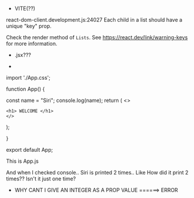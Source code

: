 * VITE(??)

react-dom-client.development.js:24027 Each child in a list should have a unique "key" prop.

Check the render method of `Lists`. See https://react.dev/link/warning-keys for more information.


* .jsx???




* 
import './App.css';

function App() {
  
   
   const name = "Siri";
   console.log(name);
   return (
    <>
    
    <h1> WELCOME </h1>
    </>
   );

  
}

export default App;


This is App.js

And when I checked console.. Siri is printed 2 times.. Like How did it print 2 times?? Isn't it just one time?


* WHY CANT I GIVE AN INTEGER AS A PROP VALUE
<TicTacToe value = 1>======> ERROR
